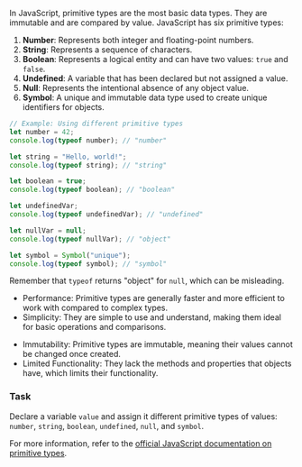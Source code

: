 In JavaScript, primitive types are the most basic data types. They are immutable and are compared by value. JavaScript has six primitive types:

1. **Number**: Represents both integer and floating-point numbers.
2. **String**: Represents a sequence of characters.
3. **Boolean**: Represents a logical entity and can have two values: `true` and `false`.
4. **Undefined**: A variable that has been declared but not assigned a value.
5. **Null**: Represents the intentional absence of any object value.
6. **Symbol**: A unique and immutable data type used to create unique identifiers for objects.

```javascript
// Example: Using different primitive types
let number = 42;
console.log(typeof number); // "number"

let string = "Hello, world!";
console.log(typeof string); // "string"

let boolean = true;
console.log(typeof boolean); // "boolean"

let undefinedVar;
console.log(typeof undefinedVar); // "undefined"

let nullVar = null;
console.log(typeof nullVar); // "object"

let symbol = Symbol("unique");
console.log(typeof symbol); // "symbol"
```
Remember that `typeof` returns "object" for `null`, which can be misleading.

<div class="hint" title="Advantages of using primitive types">
<ul>
<li>Performance: Primitive types are generally faster and more efficient to work with compared to complex types.</li>
<li>Simplicity: They are simple to use and understand, making them ideal for basic operations and comparisons.</li>
</ul>
</div> 
<div class="hint" title="Specific behaviour">
<ul>
<li>Immutability: Primitive types are immutable, meaning their values cannot be changed once created.</li>
<li>Limited Functionality: They lack the methods and properties that objects have, which limits their functionality.</li>
</ul>
</div>

### Task
Declare a variable `value` and assign it different primitive types of values: `number`, `string`, `boolean`, `undefined`, `null`, and `symbol`.

<div class="hint" title="Want to know more?">
For more information, refer to the <a href="https://developer.mozilla.org/en-US/docs/Web/JavaScript/Data_structures#primitive_values">official JavaScript documentation on primitive types</a>.
</div>
